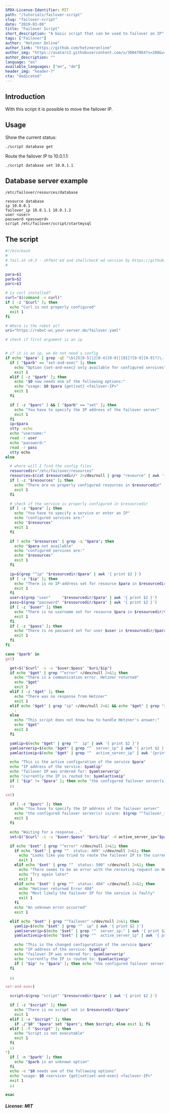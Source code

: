 ```yaml
---
SPDX-License-Identifier: MIT
path: "/tutorials/failover-script"
slug: "failover-script"
date: "2019-03-08"
title: "Failover Script"
short_description: "A basic script that can be used to failover an IP"
tags: ["Failover"]
author: "Hetzner Online"
author_link: "https://github.com/hetzneronline"
author_img: "https://avatars3.githubusercontent.com/u/30047064?s=200&v=4"
author_description: ""
language: "en"
available_languages: ["en", "de"]
header_img: "header-7"
cta: "dedicated"
---
```


## Introduction

With this script it is possible to move the failover IP.

## Usage

Show the current status:

```
./script database get
```

Route the failover IP to 10.0.1.1:

```
./script database set 10.0.1.1
```

## Database server example

`/etc/failover/resources/database`

```
resource database
ip 10.0.0.1
failover_ip 10.0.1.1 10.0.1.2
user <user>
password <password>
script /etc/failover/script/startmysql
```

## The script

```bash
#!/bin/bash
#
# fail.sh v0.3 - shfmnt'ed and shellcheck'ed version by https://github.com/thomasmerz
#

para=$1
parb=$2
parc=$3

# is curl installed?
curl="$(command -v curl)"
if [ -z "$curl" ]; then
  echo "Curl is not properly configured"
  exit 1
fi

# Where is the robot at?
uri="https://robot-ws.your-server.de/failover.yaml"

# check if first argument is an ip


# if it is an ip, we do not need a config
if echo "$para" | grep -qE "\b(25[0-5]|2[0-4][0-9]|[01]?[0-9][0-9]?)\.(25[0-5]|2[0-4][0-9]|[01]?[0-9][0-9]?)\.(25[0-5]|2[0-4][0-9]|[01]?[0-9][0-9]?)\.(25[0-5]|2[0-4][0-9]|[01]?[0-9][0-9]?)\b" 2>/dev/null; then
  if [ "$parb" == "set-and-exec" ]; then
    echo "Option {set-and-exec} only available for configured services"
    exit 1
  elif [ -z "$parb" ]; then
    echo "$0 now needs one of the following options:"
    echo "usage: $0 $para {get|set} <failover-IP>"
    exit 1
  fi

  if [ -z "$parc" ] && [ "$parb" == "set" ]; then
    echo "You have to specify the IP address of the failover server"
    exit 1
  fi
  ip=$para
  stty -echo
  echo "username:"
  read -r user
  echo "password:"
  read -r pass
  stty echo
else

  # where will I find the config files
  resourcedir="/etc/failover/resources"
  resources=$(cat $resourcedir/* 2>/dev/null | grep "resource" | awk '{ print $2 }')
  if [ -z "$resources" ]; then
    echo "There are no properly configured resources in $resourcedir"
    exit 1
  fi

  # check if the service is properly configured in $resourcedir
  if [ -z "$para" ]; then
    echo "You have to specify a service or enter an IP"
    echo "configured services are:"
    echo "$resources"
    exit 1
  fi

  if ! echo "$resources" | grep -q "$para"; then
    echo "$para not available"
    echo "configured services are:"
    echo "$resources"
    exit 1
  fi

  ip=$(grep "^ip" "$resourcedir/$para" | awk '{ print $2 }')
  if [ -z "$ip" ]; then
    echo "There is no IP-address set for resource $para in $resourcedir/$para"
    exit 1
  fi
  user=$(grep "user"     "$resourcedir/$para" | awk '{ print $2 }')
  pass=$(grep "password" "$resourcedir/$para" | awk '{ print $2 }')
  if [ -z "$user" ]; then
    echo "There is no username set for resource $para in $resourcedir/$para"
    exit 1
  fi
  if [ -z "$pass" ]; then
    echo "There is no password set for user $user in $resourcedir/$para"
    exit 1
  fi
fi

case "$parb" in
get)

  get=$("$curl" -s -u "$user:$pass" "$uri/$ip")
  if echo "$get" | grep "^error" >/dev/null 2>&1; then
    echo "There is a communication error. Hetzner returned"
    echo "$get"
    exit 1
  elif [ -z "$get" ]; then
    echo "There was no response from Hetzner"
    exit 1
  elif echo "$get" | grep "ip" >/dev/null 2>&1 && echo "$get" | grep "server_ip" >/dev/null 2>&1 && echo "$get" | grep "active_server_ip" >/dev/null 2>&1; then
    :
  else
    echo "This script does not know how to handle Hetzner's answer:"
    echo "$get"
    exit 1
  fi

  yamlip=$(echo "$get" | grep "^  ip" | awk '{ print $2 }')
  yamlserverip=$(echo "$get" | grep "^  server_ip" | awk '{ print $2 }')
  yamlactiveip=$(echo "$get" | grep "^  active_server_ip" | awk '{print $2 }')

  echo "This is the active configuration of the service $para"
  echo "IP address of the service: $yamlip"
  echo "failover IP was ordered for: $yamlserverip"
  echo "currently the IP is routed to: $yamlactiveip"
  if [ "$ip" != "$para" ]; then echo "the configured failover server(s) is/are: $(grep "^failover_ip" "$resourcedir/$para" | sed -e 's/failover_ip //g')"; fi
  ;;

set)

  if [ -z "$parc" ]; then
    echo "You have to specify the IP address of the failover server"
    echo "the configured failover server(s) is/are: $(grep "^failover_ip" "$resourcedir/$para" | sed -e 's/failover_ip //g')"
    exit 1
  fi

  echo "Waiting for a response..."
  set=$("$curl" -s -u "$user:$pass" "$uri/$ip" -d active_server_ip="$parc")

  if echo "$set" | grep "^error" >/dev/null 2>&1; then
    if echo "$set" | grep "^  status: 409" >/dev/null 2>&1; then
      echo "Looks like you tried to route the failover IP to the currently selected server"
      exit 1
    elif echo "$set" | grep "^  status: 500" >/dev/null 2>&1; then
      echo "There seems to be an error with the rerouting request on Hetzner's part"
      echo "Try again later"
      exit 1
    elif echo "$set" | grep "^  status: 404" >/dev/null 2>&1; then
      echo "Hetzner returned Error 404"
      echo "Most likely the failover IP for the service is faulty"
      exit 1
    fi
    echo "An unknown error occurred"
    exit 1

  elif echo "$set" | grep "^failover" >/dev/null 2>&1; then
    yamlip=$(echo "$set" | grep "^  ip" | awk '{ print $2 }')
    yamlserverip=$(echo "$set" | grep "^  server_ip:" | awk '{ print $2 }')
    yamlactiveip=$(echo "$set" | grep "^  active_server_ip" | awk '{ print $2 }')

    echo "This is the changed configuration of the service $para"
    echo "IP address of the service: $yamlip"
    echo "failover IP was ordered for: $yamlserverip"
    echo "currently the IP is routed to: $yamlactiveip"
    if [ "$ip" != "$para" ]; then echo "the configured failover server(s) is/are: $(grep "^failover_ip" "$resourcedir/$para" | sed -e 's/failover_ip //g')"; fi
  fi

  ;;

set-and-exec)

  script=$(grep "script" "$resourcedir/$para" | awk '{ print $2 }')

  if [ -z "$script" ]; then
    echo "There is no script set in $resourcedir/$para"
    exit 1
  elif [ -x "$script" ]; then
    if ./"$0" "$para" set "$parc"; then $script; else exit 1; fi
  elif [ -f "$script" ]; then
    echo "Script is not executable"
    exit 1
  fi
  ;;
*)
  if [ -n "$parb" ]; then
    echo "$parb is an unknown option"
  fi
  echo -e "$0 needs one of the following options"
  echo "usage: $0 <service> {get|set|set-and-exec} <failover-IP>"
  exit 1
  ;;

esac
```

##### License: MIT

<!--

Contributor's Certificate of Origin

By making a contribution to this project, I certify that:

(a) The contribution was created in whole or in part by me and I have
    the right to submit it under the license indicated in the file; or

(b) The contribution is based upon previous work that, to the best of my
    knowledge, is covered under an appropriate license and I have the
    right under that license to submit that work with modifications,
    whether created in whole or in part by me, under the same license
    (unless I am permitted to submit under a different license), as
    indicated in the file; or

(c) The contribution was provided directly to me by some other person
    who certified (a), (b) or (c) and I have not modified it.

(d) I understand and agree that this project and the contribution are
    public and that a record of the contribution (including all personal
    information I submit with it, including my sign-off) is maintained
    indefinitely and may be redistributed consistent with this project
    or the license(s) involved.

-->
